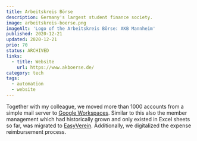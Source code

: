 ```yaml
---
title: Arbeitskreis Börse
description: Germany's largest student finance society.
image: arbeitskreis-boerse.png
imageAlt: 'Logo of the Arbeitskreis Börse: AKB Mannheim'
published: 2020-12-21
updated: 2020-12-21
prio: 70
status: ARCHIVED
links:
  - title: Website
    url: https://www.akboerse.de/
category: tech
tags:
  - automation
  - website
---
```


Together with my colleague, we moved more than 1000 accounts from a simple mail server to [Google Workspaces](https://workspace.google.com/). Similar to this also the member management which had historically grown and only existed in Excel sheets so far, was migrated to [EasyVerein](https://easyverein.com/). Additionally, we digitalized the expense reimbursement process.
